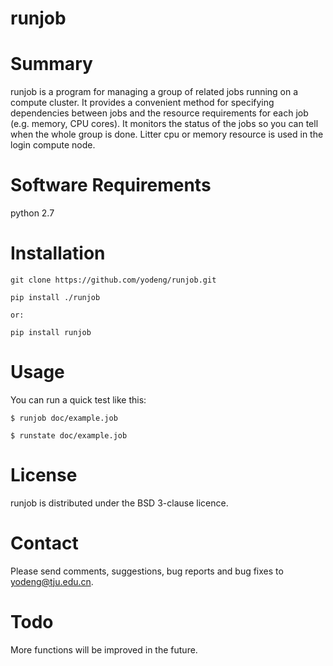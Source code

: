 runjob
========================

Summary
=======

runjob is a program for managing a group of related jobs running on a
compute cluster.  It provides a convenient method for specifying
dependencies between jobs and the resource requirements for each job
(e.g. memory, CPU cores). It monitors the status of the jobs so you
can tell when the whole group is done. Litter cpu or memory resource
is used in the login compute node.

Software Requirements
=====================

python 2.7

Installation
============

	git clone https://github.com/yodeng/runjob.git

	pip install ./runjob

	or:

	pip install runjob

Usage
=====

You can run a quick test like this:

	$ runjob doc/example.job
    
	$ runstate doc/example.job


License
=======

runjob is distributed under the BSD 3-clause licence.  

Contact
=======

Please send comments, suggestions, bug reports and bug fixes to
yodeng@tju.edu.cn.

Todo
=======

More functions will be improved in the future.

